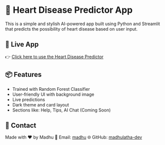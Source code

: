 # 💓 Heart Disease Predictor App

This is a simple and stylish AI-powered app built using Python and Streamlit that predicts the possibility of heart disease based on user input.

## 🚀 Live App

👉 [Click here to use the Heart Disease Predictor](https://heartdiseasepredictor-9980.streamlit.app)

## 📦 Features

- Trained with Random Forest Classifier
- User-friendly UI with background image
- Live predictions
- Dark theme and card layout
- Sections like: Help, Tips, AI Chat (Coming Soon)


## 📩 Contact

Made with ❤️ by Madhu
📧 Email: [madhu](madhupodilapu999@gmail.com)
🌐 GitHub: [madhulatha-dev](https://github.com/madhulatha-dev)


